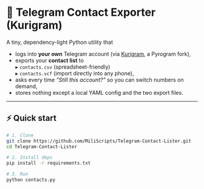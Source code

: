 # 📇 Telegram Contact Exporter (Kurigram)

A tiny, dependency-light Python utility that

- logs into **your own** Telegram account (via [Kurigram](https://github.com/KurimuzonAkuma/Kurigram), a Pyrogram fork),
- exports your **contact list** to  
  ▸ `contacts.csv` (spreadsheet-friendly)  
  ▸ `contacts.vcf` (import directly into any phone),
- asks every time *“Still this account?”* so you can switch numbers on demand,
- stores nothing except a local YAML config and the two export files.


---

## ⚡ Quick start

```bash
# 1. Clone
git clone https://github.com/MiliScripts/Telegram-Contact-Lister.git
cd Telegram-Contact-Lister

# 2. Install deps
pip install -r requirements.txt

# 3. Run
python contacts.py
